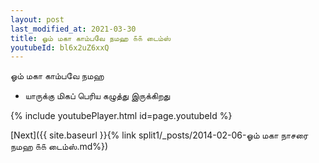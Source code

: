 ```yaml
---
layout: post
last_modified_at: 2021-03-30
title: ஓம் மகா காம்பவே நமஹ ௧௧ டைம்ஸ்
youtubeId: bl6x2uZ6xxQ
---
```

 
 
 ஓம் மகா காம்பவே நமஹ  
 
 -  யாருக்கு மிகப் பெரிய கழுத்து இருக்கிறது 
 
  
 
  
 
 
 
 
 
 


{% include youtubePlayer.html id=page.youtubeId %}
 
[Next]({{ site.baseurl }}{% link  split1/_posts/2014-02-06-ஓம் மகா நாசரை நமஹ ௧௧ டைம்ஸ்.md%})
 
